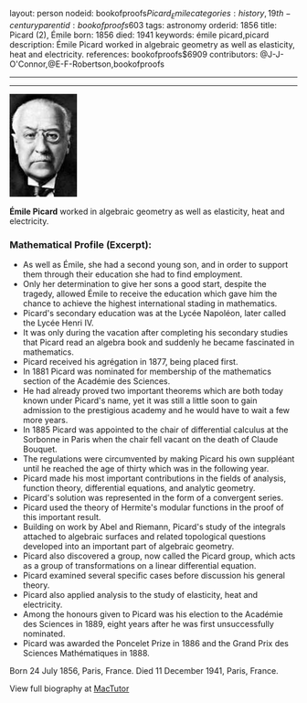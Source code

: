 layout: person
nodeid: bookofproofs$Picard_Emile
categories: history,19th-century
parentid: bookofproofs$603
tags: astronomy
orderid: 1856
title: Picard (2), Émile
born: 1856
died: 1941
keywords: émile picard,picard
description: Émile Picard worked in algebraic geometry as well as elasticity, heat and electricity.
references: bookofproofs$6909
contributors: @J-J-O'Connor,@E-F-Robertson,bookofproofs

---



---

![Picard_Emile.jpg](https://github.com/bookofproofs/bookofproofs.github.io/blob/main/_sources/_assets/images/portraits/Picard_Emile.jpg?raw=true)

**Émile Picard** worked in algebraic geometry as well as elasticity, heat and electricity.

### Mathematical Profile (Excerpt):
* As well as Émile, she had a second young son, and in order to support them through their education she had to find employment.
* Only her determination to give her sons a good start, despite the tragedy, allowed Émile to receive the education which gave him the chance to achieve the highest international stading in mathematics.
* Picard's secondary education was at the Lycée Napoléon, later called the Lycée Henri IV.
* It was only during the vacation after completing his secondary studies that Picard read an algebra book and suddenly he became fascinated in mathematics.
* Picard received his agrégation in 1877, being placed first.
* In 1881 Picard was nominated for membership of the mathematics section of the Académie des Sciences.
* He had already proved two important theorems which are both today known under Picard's name, yet it was still a little soon to gain admission to the prestigious academy and he would have to wait a few more years.
* In 1885 Picard was appointed to the chair of differential calculus at the Sorbonne in Paris when the chair fell vacant on the death of Claude Bouquet.
* The regulations were circumvented by making Picard his own suppléant until he reached the age of thirty which was in the following year.
* Picard made his most important contributions in the fields of analysis, function theory, differential equations, and analytic geometry.
* Picard's solution was represented in the form of a convergent series.
* Picard used the theory of Hermite's modular functions in the proof of this important result.
* Building on work by Abel and Riemann, Picard's study of the integrals attached to algebraic surfaces and related topological questions developed into an important part of algebraic geometry.
* Picard also discovered a group, now called the Picard group, which acts as a group of transformations on a linear differential equation.
* Picard examined several specific cases before discussion his general theory.
* Picard also applied analysis to the study of elasticity, heat and electricity.
* Among the honours given to Picard was his election to the Académie des Sciences in 1889, eight years after he was first unsuccessfully nominated.
* Picard was awarded the Poncelet Prize in 1886 and the Grand Prix des Sciences Mathématiques in 1888.

Born 24 July 1856, Paris, France. Died 11 December 1941, Paris, France.

View full biography at [MacTutor](https://mathshistory.st-andrews.ac.uk/Biographies/Picard_Emile/)

